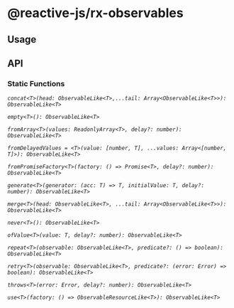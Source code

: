 # @reactive-js/rx-observables

## Usage

## API

### Static Functions

*`concat<T>(head: ObservableLike<T>,...tail: Array<ObservableLike<T>>): ObservableLike<T>`*

*`empty<T>(): ObservableLike<T>`*

*`fromArray<T>(values: ReadonlyArray<T>, delay?: number): ObservableLike<T>`*

*`fromDelayedValues = <T>(value: [number, T], ...values: Array<[number, T]>): ObservableLike<T> `*

*`fromPromiseFactory<T>(factory: () => Promise<T>, delay?: number): ObservableLike<T>`*

*`generate<T>(generator: (acc: T) => T, initialValue: T, delay?: number): ObservableLike<T>`*

*`merge<T>(head: ObservableLike<T>, ...tail: Array<ObservableLike<T>>): ObservableLike<T>`*

*`never<T>(): ObservableLike<T>`*

*`ofValue<T>(value: T, delay?: number): ObservableLike<T>`*

*`repeat<T>(observable: ObservableLike<T>, predicate?: () => boolean): ObservableLike<T>`*

*`retry<T>(observable: ObservableLike<T>, predicate?: (error: Error) => boolean): ObservableLike<T>`*

*`throws<T>(error: Error, delay?: number): ObservableLike<T>`*

*`use<T>(factory: () => ObservableResourceLike<T>): ObservableLike<T>`*
